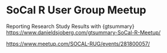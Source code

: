 # SoCal R User Group Meetup

Reporting Research Study Results with {gtsummary}
https://www.danieldsjoberg.com/gtsummary-SoCal-R-Meetup/

https://www.meetup.com/SOCAL-RUG/events/281800057/